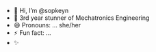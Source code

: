 - 👋 Hi, I’m @sopkeyn
- 🌱 3rd year stunner of Mechatronics Engineering
- 😄 Pronouns: ... she/her
- ⚡ Fun fact: ... 
- ✨ 

<!---
sopkeyn/sopkeyn is a ✨ special ✨ repository because its `README.md` (this file) appears on your GitHub profile.
You can click the Preview link to take a look at your changes.
--->

